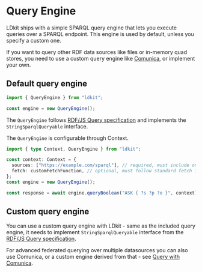 # Query Engine

LDkit ships with a simple SPARQL query engine that lets you execute queries over
a SPARQL endpoint. This engine is used by default, unless you specify a custom
one.

If you want to query other RDF data sources like files or in-memory quad stores,
you need to use a custom query engine like [Comunica](https://comunica.dev), or
implement your own.

## Default query engine

```ts
import { QueryEngine } from "ldkit";

const engine = new QueryEngine();
```

The `QueryEngine` follows
[RDF/JS Query specification](https://rdf.js.org/query-spec/) and implements the
`StringSparqlQueryable` interface.

The `QueryEngine` is configurable through Context.

```ts
import { type Context, QueryEngine } from "ldkit";

const context: Context = {
  sources: ["https://example.com/sparql"], // required, must include one SPARQL endpoint
  fetch: customFetchFunction, // optional, must follow standard fetch interface
};
const engine = new QueryEngine();

const response = await engine.queryBoolean("ASK { ?s ?p ?o }", context);
```

## Custom query engine

You can use a custom query engine with LDkit - same as the included query
engine, it needs to implement `StringSparqlQueryable` interface from the
[RDF/JS Query specification](https://rdf.js.org/query-spec/).

For advanced federated querying over multiple datasources you can also use
Comunica, or a custom engine derived from that - see
[Query with Comunica](../advanced/query-with-comunica).
